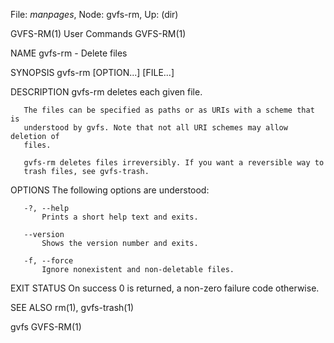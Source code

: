 File: *manpages*,  Node: gvfs-rm,  Up: (dir)

GVFS-RM(1)                       User Commands                      GVFS-RM(1)



NAME
       gvfs-rm - Delete files

SYNOPSIS
       gvfs-rm [OPTION...] [FILE...]

DESCRIPTION
       gvfs-rm deletes each given file.

       The files can be specified as paths or as URIs with a scheme that is
       understood by gvfs. Note that not all URI schemes may allow deletion of
       files.

       gvfs-rm deletes files irreversibly. If you want a reversible way to
       trash files, see gvfs-trash.

OPTIONS
       The following options are understood:

       -?, --help
           Prints a short help text and exits.

       --version
           Shows the version number and exits.

       -f, --force
           Ignore nonexistent and non-deletable files.

EXIT STATUS
       On success 0 is returned, a non-zero failure code otherwise.

SEE ALSO
       rm(1), gvfs-trash(1)



gvfs                                                                GVFS-RM(1)
